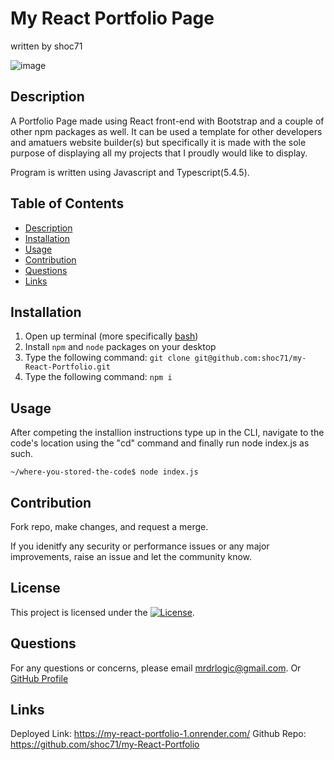 # My React Portfolio Page
written by shoc71

![image](https://github.com/user-attachments/assets/c869fb9b-2124-4025-b80c-f47735277523)

## Description
A Portfolio Page made using React front-end with Bootstrap and a couple of other npm packages as well. It can be used a template for other developers and amatuers website builder(s) but specifically it is made with the sole purpose of displaying all my projects that I proudly would like to display.

Program is written using Javascript and Typescript(5.4.5).

## Table of Contents
- [Description](#description)
- [Installation](#installation)
- [Usage](#usage)
- [Contribution](#contribution)
- [Questions](#questions)
- [Links](#links)

## Installation
1. Open up terminal (more specifically [bash](https://www.youtube.com/watch?v=3eu67g3PTdk))
2. Install ```npm``` and ```node``` packages on your desktop
3. Type the following command: ```git clone git@github.com:shoc71/my-React-Portfolio.git```
4. Type the following command: ```npm i ``` 

## Usage
After competing the installion instructions type up in the CLI, navigate to the code's location using the "cd" command and finally run node index.js as such.

```~/where-you-stored-the-code$ node index.js```

## Contribution
Fork repo, make changes, and request a merge.

If you idenitfy any security or performance issues or any major improvements, raise an issue and let the community know.

## License
This project is licensed under the [![License](https://opensource.org/licenses/Apache-2.0)](https://opensource.org/licenses/Apache-2.0).

## Questions
For any questions or concerns, please email mrdrlogic@gmail.com. Or [GitHub Profile](https://github.com/shoc71)

## Links
Deployed Link: https://my-react-portfolio-1.onrender.com/
Github Repo: https://github.com/shoc71/my-React-Portfolio
